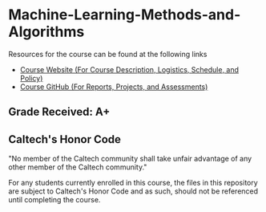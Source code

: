 # Machine-Learning-Methods-and-Algorithms

Resources for the course can be found at the following links
- [Course Website (For Course Description, Logistics, Schedule, and Policy)](https://sites.google.com/view/2023cs155/home)
- [Course GitHub (For Reports, Projects, and Assessments)](https://github.com/emiletimothy/Caltech-CS155-2023)

## Grade Received: A+

## Caltech's Honor Code
"No member of the Caltech community shall take unfair advantage of any other member of the Caltech community."

For any students currently enrolled in this course, the files in this repository are subject to Caltech's Honor Code and as such, should not be referenced until completing the course.
